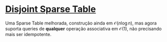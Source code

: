 # [Disjoint Sparse Table](dst.cpp)

Uma Sparse Table melhorada, construção ainda em $\mathcal{O}(n \log n)$, mas agora suporta queries de **qualquer** operação associativa em $\mathcal{O}(1)$, não precisando mais ser idempotente.
